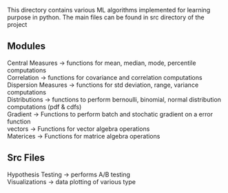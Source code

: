 This directory contains various ML algorithms implemented for learning purpose in python.
The main files can be found in src directory of the project

Modules
---
Central Measures -> functions for mean, median, mode, percentile computations  
Correlation -> functions for covariance and correlation computations  
Dispersion Measures -> functions for std deviation, range, variance computations  
Distributions -> functions to perform bernoulli, binomial, normal distribution computations (pdf & cdfs)  
Gradient -> Functions to perform batch and stochatic gradient on a error function  
vectors -> Functions for vector algebra operations  
Materices -> Functions for matrice algebra operations  


Src Files
---
Hypothesis Testing -> performs A/B testing  
Visualizations ->  data plotting of various type  
